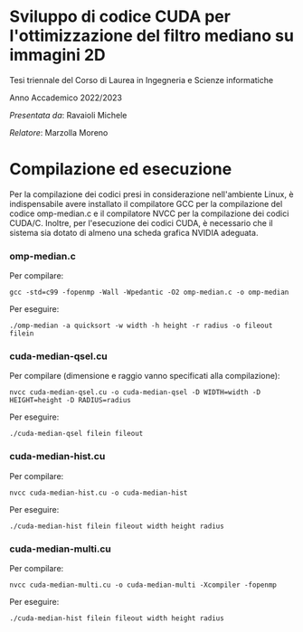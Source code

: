 # Sviluppo di codice CUDA per l'ottimizzazione del filtro mediano su immagini 2D

Tesi triennale del Corso di Laurea in Ingegneria e Scienze informatiche

Anno Accademico 2022/2023

_Presentata da_: Ravaioli Michele

_Relatore_: Marzolla Moreno

# Compilazione ed esecuzione

Per la compilazione dei codici presi in considerazione nell'ambiente Linux, è indispensabile avere installato il compilatore GCC per la compilazione del codice omp-median.c e il compilatore NVCC per la compilazione dei codici CUDA/C. Inoltre, per l'esecuzione dei codici CUDA, è necessario che il sistema sia dotato di almeno una scheda grafica NVIDIA adeguata.

### omp-median.c
Per compilare:

`gcc -std=c99 -fopenmp -Wall -Wpedantic -O2 omp-median.c -o omp-median`

Per eseguire:

`./omp-median -a quicksort -w width -h height -r radius -o fileout filein`

### cuda-median-qsel.cu

Per compilare (dimensione e raggio vanno specificati alla compilazione):

`nvcc cuda-median-qsel.cu -o cuda-median-qsel -D WIDTH=width -D HEIGHT=height -D RADIUS=radius`

Per eseguire:

`./cuda-median-qsel filein fileout`

### cuda-median-hist.cu

Per compilare:

`nvcc cuda-median-hist.cu -o cuda-median-hist`

Per eseguire:

`./cuda-median-hist filein fileout width height radius`

### cuda-median-multi.cu

Per compilare:

`nvcc cuda-median-multi.cu -o cuda-median-multi -Xcompiler -fopenmp`

Per eseguire:

`./cuda-median-hist filein fileout width height radius`
